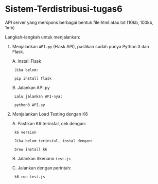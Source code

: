 # Sistem-Terdistribusi-tugas6
API server yang merspons berbagai bentuk file html atau txt (10kb, 100kb, 1mb)

Langkah-langkah untuk menjalankan:

1. Menjalankan `API.py` (Flask API), pastikan sudah punya Python 3 dan Flask.

    A. Install Flask

        Jika belum:

        pip install flask

    B. Jalankan API.py

        Lalu jalankan API-nya:

        python3 API.py


2. Menjalankan Load Testing dengan K6

    A. Pastikan K6 terinstal, cek dengan:

        k6 version

        Jika belum terinstal, instal dengan:

        brew install k6

    B. Jalankan Skenario `test.js`

    C. Jalankan dengan perintah:

        k6 run test.js


